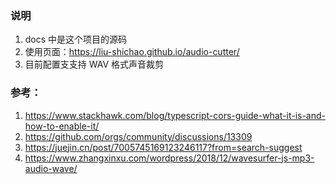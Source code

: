 ### 说明
1. docs 中是这个项目的源码
2. 使用页面：https://liu-shichao.github.io/audio-cutter/
3. 目前配置支支持 WAV 格式声音裁剪

### 参考：
1. https://www.stackhawk.com/blog/typescript-cors-guide-what-it-is-and-how-to-enable-it/
2. https://github.com/orgs/community/discussions/13309
3. https://juejin.cn/post/7005745169123246117?from=search-suggest
4. https://www.zhangxinxu.com/wordpress/2018/12/wavesurfer-js-mp3-audio-wave/